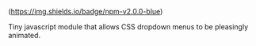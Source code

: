 (https://img.shields.io/badge/npm-v2.0.0-blue)

Tiny javascript module that allows CSS dropdown menus to be pleasingly animated.
